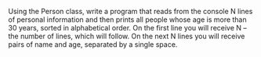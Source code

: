 Using the Person class, write a program that reads from the console N lines of personal information and then prints
all people whose age is more than 30 years, sorted in alphabetical order.
On the first line you will receive N – the number of lines, which will follow.
On the next N lines you will receive pairs of name and age, separated by a single space.
